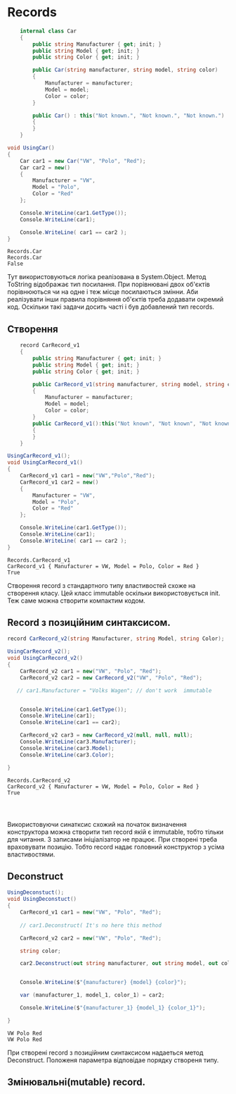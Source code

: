 # Records

```cs
    internal class Car
    {
        public string Manufacturer { get; init; }
        public string Model { get; init; }
        public string Color { get; init; }

        public Car(string manufacturer, string model, string color)
        {
            Manufacturer = manufacturer;
            Model = model;
            Color = color;
        }

        public Car() : this("Not known.", "Not known.", "Not known.")
        {
        }
    }
```
```cs
void UsingCar()
{
    Car car1 = new Car("VW", "Polo", "Red");
    Car car2 = new()
    {
        Manufacturer = "VW",
        Model = "Polo",
        Color = "Red"
    };

    Console.WriteLine(car1.GetType());
    Console.WriteLine(car1);

    Console.WriteLine( car1 == car2 );
}
```
```
Records.Car
Records.Car
False
```
Тут використовуються логіка реалізована в System.Object. Метод ToString відображає тип посилання. При порівнювані двох об'єктів порівнюються чи на одне і теж місце посилаються змінни. Аби реалізувати інши правила порівняння об'єктів треба додавати окремий код. Оскільки такі задачи досить часті і був добавлений тип records.

## Створення

```cs
    record CarRecord_v1
    {
        public string Manufacturer { get; init; }
        public string Model { get; init; }
        public string Color { get; init; }

        public CarRecord_v1(string manufacturer, string model, string color)
        {
            Manufacturer = manufacturer;
            Model = model;
            Color = color;
        }
        public CarRecord_v1():this("Not known", "Not known", "Not known")
        {
        }
    }
```
```cs
UsingCarRecord_v1();
void UsingCarRecord_v1()
{
    CarRecord_v1 car1 = new("VW","Polo","Red");
    CarRecord_v1 car2 = new()
    {
        Manufacturer = "VW",
        Model = "Polo",
        Color = "Red"
    };

    Console.WriteLine(car1.GetType());
    Console.WriteLine(car1);
    Console.WriteLine( car1 == car2 );
}
```
```
Records.CarRecord_v1
CarRecord_v1 { Manufacturer = VW, Model = Polo, Color = Red }
True
```
Створення record з стандартного типу властивостей схоже на створення класу. Цей класс immutable оскільки використовується init. Теж саме можна створити компактим кодом.


## Record з позиційним синтаксисом.

```cs
record CarRecord_v2(string Manufacturer, string Model, string Color);
```
```cs
UsingCarRecord_v2();
void UsingCarRecord_v2()
{
    CarRecord_v2 car1 = new("VW", "Polo", "Red");
    CarRecord_v2 car2 = new CarRecord_v2("VW", "Polo", "Red");

   // car1.Manufacturer = "Volks Wagen"; // don't work  immutable


    Console.WriteLine(car1.GetType());
    Console.WriteLine(car1);
    Console.WriteLine(car1 == car2);

    CarRecord_v2 car3 = new CarRecord_v2(null, null, null);
    Console.WriteLine(car3.Manufacturer);
    Console.WriteLine(car3.Model);
    Console.WriteLine(car3.Color);

}
```
```
Records.CarRecord_v2
CarRecord_v2 { Manufacturer = VW, Model = Polo, Color = Red }
True




```
Використовуючи синатксис схожий на початок визначення конструктора можна створити тип record якій є immutable, тобто тільки для читання. З записами ініціалізатор не працює. При створені треба враховувати позицію. Тобто record надає головний конструктор з усіма властивостями.

## Deconstruct

```cs
UsingDeconstuct();
void UsingDeconstuct()
{
    CarRecord_v1 car1 = new("VW", "Polo", "Red");
    
    // car1.Deconstruct( It's no here this method

    CarRecord_v2 car2 = new("VW", "Polo", "Red");

    string color;

    car2.Deconstruct(out string manufacturer, out string model, out color);


    Console.WriteLine($"{manufacturer} {model} {color}");

    var (manufacturer_1, model_1, color_1) = car2;

    Console.WriteLine($"{manufacturer_1} {model_1} {color_1}");

}
```
```
VW Polo Red
VW Polo Red
```

При створені record з позиційним синтаксисом надаеться метод Deconstruct. Положеня параметра відповідае порядку створеня типу. 

## Змінювальні(mutable) record.








